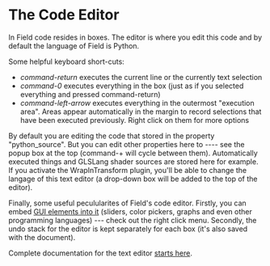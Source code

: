 The Code Editor
===============

In Field code resides in boxes. The editor is where you edit this code and by default the language of Field is Python.

Some helpful keyboard short-cuts:

   -   _command-return_ executes the current line or the currently text selection
   -   _command-0_ executes everything in the box (just as if you selected everything and pressed command-return)
   -   _command-left-arrow_ executes everything in the outermost "execution area". Areas appear automatically in the margin to record selections that have been executed previously. Right click on them for more options

By default you are editing the code that stored in the property "python_source". But you can edit other properties here to ---- see the popup box at the top (command-+ will cycle between them). Automatically executed things and GLSLang shader sources are stored here for example. If you activate the WrapInTransform plugin, you'll be able to change the langage of this text editor (a drop-down box will be added to the top of the editor).

Finally, some useful peculularites of Field's code editor. Firstly, you can embed [GUI elements into it](/field/wiki/EmbeddingGui) (sliders, color pickers, graphs and even other programming languages) --- check out the right click menu. Secondly, the undo stack for the editor is kept separately for each box (it's also saved with the document).

Complete documentation for the text editor [starts here](field/wiki/TextEditor).
